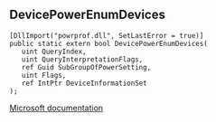 ## DevicePowerEnumDevices

```
[DllImport("powrprof.dll", SetLastError = true)]
public static extern bool DevicePowerEnumDevices(
   uint QueryIndex,
   uint QueryInterpretationFlags,
   ref Guid SubGroupOfPowerSetting,
   uint Flags,
   ref IntPtr DeviceInformationSet
);
```

[Microsoft documentation](https://docs.microsoft.com/en-us/windows/win32/api/powrprof/nf-powrprof-devicepowerenumdevices)
